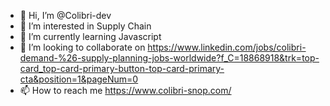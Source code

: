- 👋 Hi, I’m @Colibri-dev
- 👀 I’m interested in Supply Chain
- 🌱 I’m currently learning Javascript
- 💞️ I’m looking to collaborate on https://www.linkedin.com/jobs/colibri-demand-%26-supply-planning-jobs-worldwide?f_C=18868918&trk=top-card_top-card-primary-button-top-card-primary-cta&position=1&pageNum=0
- 📫 How to reach me https://www.colibri-snop.com/

<!---
Colibri-dev/Colibri-dev is a ✨ special ✨ repository because its `README.md` (this file) appears on your GitHub profile.
You can click the Preview link to take a look at your changes.
--->
